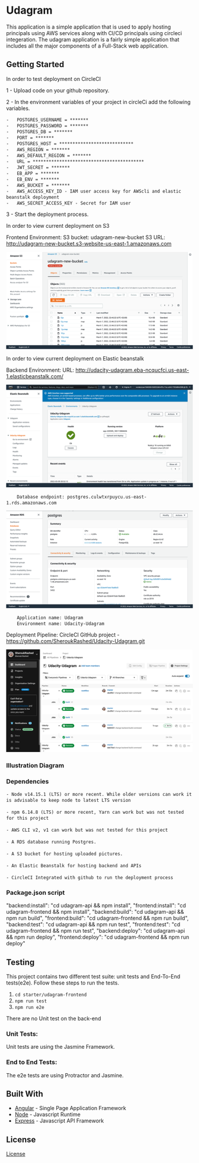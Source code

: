 # Udagram

This application is a simple application that is used to apply hosting principals using AWS services along with CI/CD principals using circleci integeration. 
The udagram application is a fairly simple application that includes all the major components of a Full-Stack web application.

## Getting Started

In order to test deployment on CircleCI 

1 - Upload code on your github repository.

2 - In the environment variables of your project in circleCi add the following variables.

    -   POSTGRES_USERNAME = *******
    -   POSTGRES_PASSWORD = *******
    -   POSTGRES_DB = *******
    -   PORT = *******
    -   POSTGRES_HOST = ****************************
    -   AWS_REGION = *******
    -   AWS_DEFAULT_REGION = *******
    -   URL = ******************************************
    -   JWT_SECRET = *******
    -   EB_APP = *******
    -   EB_ENV = *******
    -   AWS_BUCKET = *******
    -   AWS_ACCESS_KEY_ID - IAM user access key for AWScli and elastic beanstalk deployment
    -   AWS_SECRET_ACCESS_KEY - Secret for IAM user

3 - Start the deployment process.

In order to view current deployment on S3 

Frontend Environment:
        S3 bucket: udagram-new-bucket
        S3 URL: http://udagram-new-bucket.s3-website-us-east-1.amazonaws.com

![Alt text](https://github.com/SheroukRashed/Udacity-Udagram/blob/master/documentation/screen_shots/Screen%20Shot%202022-03-08%20at%2012.03.19%20AM.png "Frontend Environment")


In order to view current deployment on Elastic beanstalk

Backend Environment:
        URL: http://udacity-udagram.eba-ncqucfci.us-east-1.elasticbeanstalk.com/

![Alt text](https://github.com/SheroukRashed/Udacity-Udagram/blob/master/documentation/screen_shots/Screen%20Shot%202022-03-09%20at%208.53.02%20PM.png "Backend Environment")

        Database endpoint: postgres.culwtxrpuycu.us-east-1.rds.amazonaws.com

![Alt text](https://github.com/SheroukRashed/Udacity-Udagram/blob/master/documentation/screen_shots/Screen%20Shot%202022-03-08%20at%2012.03.03%20AM.png "Database endpoint")

        Application name: Udagram
        Environment name: Udacity-Udagram

Deployment Pipeline:
        CircleCI 
        GitHub project - https://github.com/SheroukRashed/Udacity-Udagram.git

![Alt text](https://github.com/SheroukRashed/Udacity-Udagram/blob/master/documentation/screen_shots/Screen%20Shot%202022-03-09%20at%209.02.01%20PM.png "Deployment Pipeline")

### Illustration Diagram

### Dependencies

```
- Node v14.15.1 (LTS) or more recent. While older versions can work it is advisable to keep node to latest LTS version

- npm 6.14.8 (LTS) or more recent, Yarn can work but was not tested for this project

- AWS CLI v2, v1 can work but was not tested for this project

- A RDS database running Postgres.

- A S3 bucket for hosting uploaded pictures.

- An Elastic Beanstalk for hosting backend and APIs

- CircleCI Integrated with github to run the deployment process
```

### Package.json script

  "backend:install": "cd udagram-api && npm install",
        "frontend:install": "cd udagram-frontend && npm install",
        "backend:build": "cd udagram-api && npm run build",
        "frontend:build": "cd udagram-frontend && npm run build",
        "backend:test": "cd udagram-api && npm run test",
        "frontend:test": "cd udagram-frontend && npm run test",
        "backend:deploy": "cd udagram-api && npm run deploy",
        "frontend:deploy": "cd udagram-frontend && npm run deploy"

## Testing

This project contains two different test suite: unit tests and End-To-End tests(e2e). Follow these steps to run the tests.

1. `cd starter/udagram-frontend`
1. `npm run test`
1. `npm run e2e`

There are no Unit test on the back-end

### Unit Tests:

Unit tests are using the Jasmine Framework.

### End to End Tests:

The e2e tests are using Protractor and Jasmine.

## Built With

- [Angular](https://angular.io/) - Single Page Application Framework
- [Node](https://nodejs.org) - Javascript Runtime
- [Express](https://expressjs.com/) - Javascript API Framework

## License

[License](LICENSE.txt)
